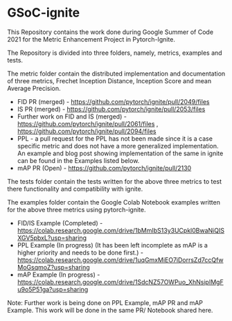 # GSoC-ignite
This Repository contains the work done during Google Summer of Code 2021 for the Metric Enhancement Project in Pytorch-Ignite.

The Repository is divided into three folders, namely, metrics, examples and tests.

The metric folder contain the distributed implementation and documentation of three metrics, Frechet Inception Distance, Inception Score and mean Average Precision.
- FID PR (merged) - https://github.com/pytorch/ignite/pull/2049/files
- IS PR (merged) - https://github.com/pytorch/ignite/pull/2053/files
- Further work on FID and IS (merged) - https://github.com/pytorch/ignite/pull/2061/files , https://github.com/pytorch/ignite/pull/2094/files
- PPL - a pull request for the PPL has not been made since it is a case specific metric and does not have a more generalized implementation. An example and blog post showing implementation of the same in ignite can be found in the Examples listed below.
- mAP PR (Open) - https://github.com/pytorch/ignite/pull/2130

The tests folder contain the tests written for the above three metrics to test there functionality and compatibility with ignite.

The examples folder contain the Google Colab Notebook examples written for the above three metrics using pytorch-ignite.
- FID/IS Example (Completed) - https://colab.research.google.com/drive/1bMmIbS13y3UCpkl0BwaNiQISXGV5pbxL?usp=sharing
- PPL Example (In progress) (It has been left incomplete as mAP is a higher priority and needs to be done first.) - https://colab.research.google.com/drive/1uqGmxMiEO7iDorrsZd7ccQfwMoGsqmoZ?usp=sharing
- mAP Example (In progress) - https://colab.research.google.com/drive/1SdcNZ57OWPuo_XhNsipIMgFu9o5P51ga?usp=sharing

Note: Further work is being done on PPL Example, mAP PR and mAP Example. This work will be done in the same PR/ Notebook shared here.